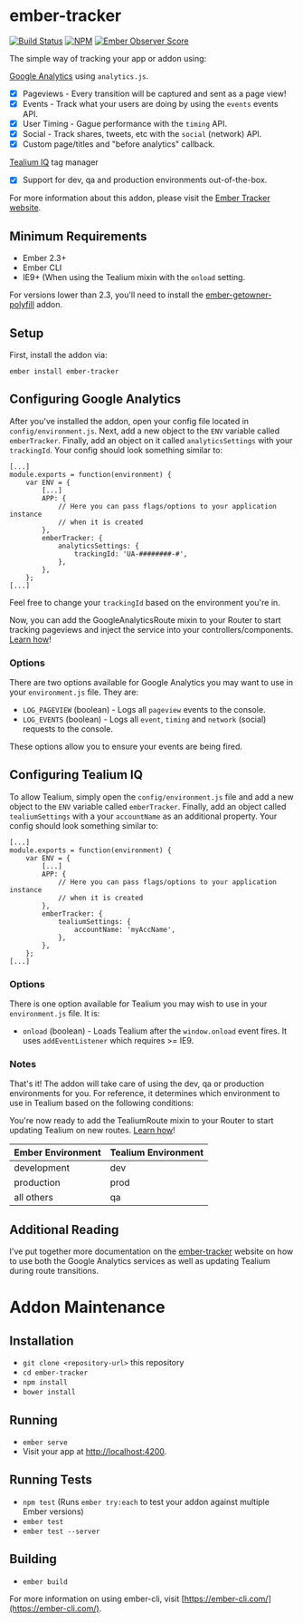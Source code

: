 # ember-tracker

[![Build Status][build-status-img]][build-status-link]
[![NPM][npm-badge-img]][npm-badge-link]
[![Ember Observer Score][ember-observer-badge]][ember-observer-url]

The simple way of tracking your app or addon using:

[Google Analytics](https://developers.google.com/analytics/devguides/collection/analyticsjs/) using `analytics.js`.
- [x] Pageviews - Every transition will be captured and sent as a page view!
- [x] Events - Track what your users are doing by using the `events` events API.
- [x] User Timing - Gague performance with the `timing` API.
- [x] Social - Track shares, tweets, etc with the `social` (network) API.
- [x] Custom page/titles and "before analytics" callback.

[Tealium IQ](http://tealium.com/products/tealium-iq-tag-management-system/) tag manager
- [x] Support for dev, qa and production environments out-of-the-box.

For more information about this addon, please visit the [Ember Tracker website][main-site-url].

## Minimum Requirements

* Ember 2.3+
* Ember CLI
* IE9+ (When using the Tealium mixin with the `onload` setting.

For versions lower than 2.3, you'll need to install the [ember-getowner-polyfill][getowner-poly-url] addon.

## Setup

First, install the addon via:

```
ember install ember-tracker
```

## Configuring Google Analytics

After you've installed the addon, open your config file located in `config/environment.js`. Next, add a new object to the `ENV` variable called `emberTracker`. Finally, add an object on it called `analyticsSettings` with your `trackingId`. Your config should look something similar to:

```
[...]
module.exports = function(environment) {
	var ENV = {
		[...]
		APP: {
			// Here you can pass flags/options to your application instance
			// when it is created
		},
		emberTracker: {
			analyticsSettings: {
				trackingId: 'UA-########-#',
			},
		},
	};
[...]
```

Feel free to change your `trackingId` based on the environment you're in.

Now, you can add the GoogleAnalyticsRoute mixin to your Router to start tracking pageviews and inject the service into your controllers/components. [Learn how][ga-doc-url]!

### Options

There are two options available for Google Analytics you may want to use in your `environment.js` file. They are:

* `LOG_PAGEVIEW` (boolean) - Logs all `pageview` events to the console.
* `LOG_EVENTS` (boolean) - Logs all `event`, `timing` and `network` (social) requests to the console.

These options allow you to ensure your events are being fired.

## Configuring Tealium IQ

To allow Tealium, simply open the `config/environment.js` file and add a new object to the `ENV` variable called `emberTracker`. Finally, add an object called `tealiumSettings` with a your `accountName` as an additional property. Your config should look something similar to:

```
[...]
module.exports = function(environment) {
	var ENV = {
		[...]
		APP: {
			// Here you can pass flags/options to your application instance
			// when it is created
		},
		emberTracker: {
			tealiumSettings: {
				accountName: 'myAccName',
			},
		},
	};
[...]
```

### Options

There is one option available for Tealium you may wish to use in your `environment.js` file. It is:

* `onload` (boolean) - Loads Tealium after the `window.onload` event fires. It uses `addEventListener` which requires >= IE9.


### Notes

That's it! The addon will take care of using the dev, qa or production environments for you. For reference, it determines which environment to use in Tealium based on the following conditions:

You're now ready to add the TealiumRoute mixin to your Router to start updating Tealium on new routes. [Learn how][tealium-doc-url]!

Ember Environment | Tealium Environment
----------------- | -------------------
development | dev
production | prod
all others | qa

## Additional Reading 

I've put together more documentation on the [ember-tracker][main-site-url] website on how to use both the Google Analytics services as well as updating Tealium during route transitions.

# Addon Maintenance

## Installation

* `git clone <repository-url>` this repository
* `cd ember-tracker`
* `npm install`
* `bower install`

## Running

* `ember serve`
* Visit your app at [http://localhost:4200](http://localhost:4200).

## Running Tests

* `npm test` (Runs `ember try:each` to test your addon against multiple Ember versions)
* `ember test`
* `ember test --server`

## Building

* `ember build`

For more information on using ember-cli, visit [https://ember-cli.com/](https://ember-cli.com/).

[main-site-url]: https://tsteuwer.github.io/ember-tracker
[build-status-img]: https://travis-ci.org/tsteuwer/ember-tracker.svg?branch=master
[build-status-link]: https://travis-ci.org/tsteuwer/ember-tracker
[npm-badge-img]: https://badge.fury.io/js/ember-tracker.svg
[npm-badge-link]: http://badge.fury.io/js/ember-tracker
[ember-observer-badge]: http://emberobserver.com/badges/ember-tracker.svg
[ember-observer-url]: http://emberobserver.com/addons/ember-tracker
[ga-doc-url]: https://tsteuwer.github.io/ember-tracker/#/google-analytics
[tealium-doc-url]: https://tsteuwer.github.io/ember-tracker/#/tealium
[getowner-poly-url]: https://github.com/rwjblue/ember-getowner-polyfill
